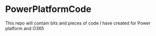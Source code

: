 # PowerPlatformCode

This repo will contain bits and pieces of code I have created for Power platform and O365
